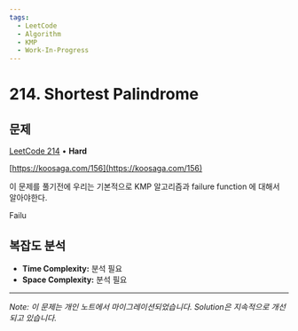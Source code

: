 ```yaml
---
tags:
  - LeetCode
  - Algorithm
  - KMP
  - Work-In-Progress
---
```


# 214. Shortest Palindrome

## 문제

[LeetCode 214](https://leetcode.com/problems/shortest-palindrome/) • **Hard**

[https://koosaga.com/156](https://koosaga.com/156)

이 문제를 풀기전에 우리는 기본적으로 KMP 알고리즘과 failure function 에 대해서 알아야한다.

Failu

## 복잡도 분석

- **Time Complexity:** 분석 필요
- **Space Complexity:** 분석 필요

---

*Note: 이 문제는 개인 노트에서 마이그레이션되었습니다. Solution은 지속적으로 개선되고 있습니다.*

